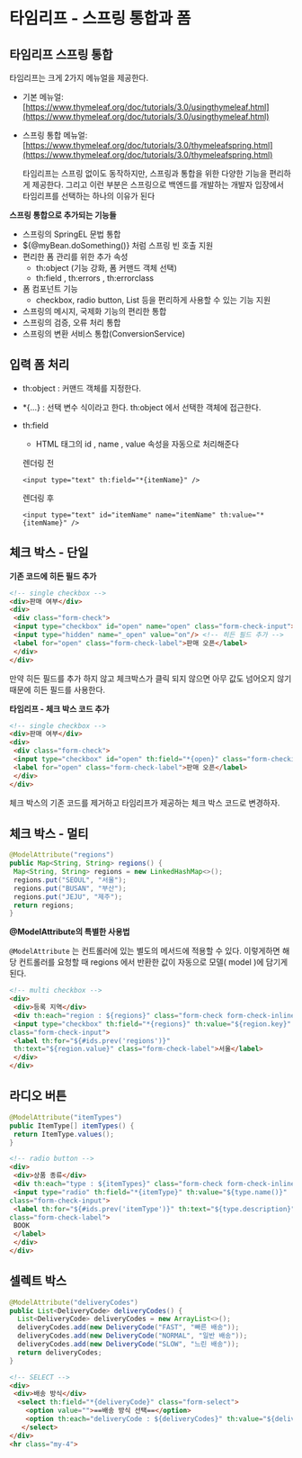 # 타임리프 - 스프링 통합과 폼

## 타임리프 스프링 통합

타임리프는 크게 2가지 메뉴얼을 제공한다.

- 기본 메뉴얼: [https://www.thymeleaf.org/doc/tutorials/3.0/usingthymeleaf.html](https://www.thymeleaf.org/doc/tutorials/3.0/usingthymeleaf.html)
- 스프링 통합 메뉴얼: [https://www.thymeleaf.org/doc/tutorials/3.0/thymeleafspring.html](https://www.thymeleaf.org/doc/tutorials/3.0/thymeleafspring.html)
    
    타임리프는 스프링 없이도 동작하지만, 스프링과 통합을 위한 다양한 기능을 편리하게 제공한다. 그리고 이런 부분은 스프링으로 백엔드를 개발하는 개발자 입장에서 타임리프를 선택하는 하나의 이유가 된다
    

**스프링 통합으로 추가되는 기능들**

- 스프링의 SpringEL 문법 통합
- ${@myBean.doSomething()} 처럼 스프링 빈 호출 지원
- 편리한 폼 관리를 위한 추가 속성
    - th:object (기능 강화, 폼 커맨드 객체 선택)
    - th:field , th:errors , th:errorclass
- 폼 컴포넌트 기능
    - checkbox, radio button, List 등을 편리하게 사용할 수 있는 기능 지원
- 스프링의 메시지, 국제화 기능의 편리한 통합
- 스프링의 검증, 오류 처리 통합
- 스프링의 변환 서비스 통합(ConversionService)

## 입력 폼 처리

- th:object : 커맨드 객체를 지정한다.
- *{...} : 선택 변수 식이라고 한다. th:object 에서 선택한 객체에 접근한다.
- th:field
    - HTML 태그의 id , name , value 속성을 자동으로 처리해준다
    
    렌더링 전
    
    `<input type="text" th:field="*{itemName}" />`
    
    렌더링 후
    
    `<input type="text" id="itemName" name="itemName" th:value="*{itemName}" />`
    

## 체크 박스 - 단일

**기존 코드에 히든 필드 추가**

```html
<!-- single checkbox -->
<div>판매 여부</div>
<div>
 <div class="form-check">
 <input type="checkbox" id="open" name="open" class="form-check-input">
 <input type="hidden" name="_open" value="on"/> <!-- 히든 필드 추가 -->
 <label for="open" class="form-check-label">판매 오픈</label>
 </div>
</div>
```

만약 히든 필드를 추가 하지 않고 체크박스가 클릭 되지 않으면 아무 값도 넘어오지 않기 때문에 히든 필드를 사용한다.

**타임리프 - 체크 박스 코드 추가**

```html
<!-- single checkbox -->
<div>판매 여부</div>
<div>
 <div class="form-check">
 <input type="checkbox" id="open" th:field="*{open}" class="form-checkinput">
 <label for="open" class="form-check-label">판매 오픈</label>
 </div>
</div>
```

체크 박스의 기존 코드를 제거하고 타임리프가 제공하는 체크 박스 코드로 변경하자.

## 체크 박스 - 멀티

```java
@ModelAttribute("regions")
public Map<String, String> regions() {
 Map<String, String> regions = new LinkedHashMap<>();
 regions.put("SEOUL", "서울");
 regions.put("BUSAN", "부산");
 regions.put("JEJU", "제주");
 return regions;
}
```

**@ModelAttribute의 특별한 사용법**

`@ModelAttribute` 는 컨트롤러에 있는 별도의 메서드에 적용할 수 있다. 이렇게하면 해당 컨트롤러를 요청할 때 regions 에서 반환한 값이 자동으로 모델( model )에 담기게 된다.

```html
<!-- multi checkbox -->
<div>
 <div>등록 지역</div>
 <div th:each="region : ${regions}" class="form-check form-check-inline">
 <input type="checkbox" th:field="*{regions}" th:value="${region.key}"
class="form-check-input">
 <label th:for="${#ids.prev('regions')}"
 th:text="${region.value}" class="form-check-label">서울</label>
 </div>
</div>
```

## 라디오 버튼

```java
@ModelAttribute("itemTypes")
public ItemType[] itemTypes() {
 return ItemType.values();
}
```

```html
<!-- radio button -->
<div>
 <div>상품 종류</div>
 <div th:each="type : ${itemTypes}" class="form-check form-check-inline">
 <input type="radio" th:field="*{itemType}" th:value="${type.name()}"
class="form-check-input">
 <label th:for="${#ids.prev('itemType')}" th:text="${type.description}"
class="form-check-label">
 BOOK
 </label>
 </div>
</div>
```

## **셀렉트 박스**

```java
@ModelAttribute("deliveryCodes")
public List<DeliveryCode> deliveryCodes() {
  List<DeliveryCode> deliveryCodes = new ArrayList<>();
  deliveryCodes.add(new DeliveryCode("FAST", "빠른 배송"));
  deliveryCodes.add(new DeliveryCode("NORMAL", "일반 배송"));
  deliveryCodes.add(new DeliveryCode("SLOW", "느린 배송"));
  return deliveryCodes;
}
```

```html
<!-- SELECT -->
<div>
 <div>배송 방식</div>
  <select th:field="*{deliveryCode}" class="form-select">
    <option value="">==배송 방식 선택==</option>
    <option th:each="deliveryCode : ${deliveryCodes}" th:value="${deliveryCode.code}"th:text="${deliveryCode.displayName}">FAST</option>
   </select>
</div>
<hr class="my-4">
```
